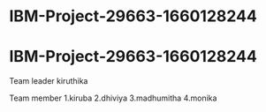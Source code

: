 # IBM-Project-29663-1660128244
# IBM-Project-29663-1660128244


Team leader
kiruthika


Team member
1.kiruba
2.dhiviya
3.madhumitha
4.monika
